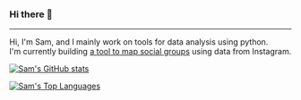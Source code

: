 ### Hi there 👋
---
Hi, I'm Sam, and I mainly work on tools for data analysis using python.  
I'm currently building [a tool to map social groups](https://github.com/samuel-grosz/Instagram2Graph) using data from Instagram.  
  
  
  
[![Sam's GitHub stats](https://github-readme-stats.vercel.app/api?username=samuel-grosz&theme=tokyonight)](https://github.com/samuel-grosz/github-readme-stats)

[![Sam's Top Languages](https://github-readme-stats.vercel.app/api/top-langs/?username=samuel-grosz&layout=compact&theme=tokyonight)](https://github.com/samuel-grosz/github-readme-stats)
